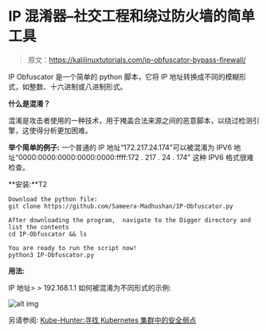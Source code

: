# IP 混淆器–社交工程和绕过防火墙的简单工具

> 原文：<https://kalilinuxtutorials.com/ip-obfuscator-bypass-firewall/>

IP Obfuscator 是一个简单的 python 脚本，它将 IP 地址转换成不同的模糊形式，如整数、十六进制或八进制形式。

**什么是混淆？**

混淆是攻击者使用的一种技术，用于掩盖合法来源之间的恶意脚本，以绕过检测引擎，这使得分析更加困难。

**举个简单的例子:**
一个普通的 IP 地址“172.217.24.174”可以被混淆为 IPV6 地址“0000:0000:0000:0000:0000:ffff:172 . 217 . 24 . 174”
这种 IPV6 格式很难检查。

**安装:**T2


```
Download the python file:
git clone https://github.com/Sameera-Madhushan/IP-Obfuscator.py

```

```
After downloading the program,  navigate to the Digger directory and list the contents
cd IP-Obfuscator && ls

```

```
You are ready to run the script now!
python3 IP-Obfuscator.py
```

**用法:**

IP 地址> > 192.168.1.1 如何被混淆为不同形式的示例:

![alt img](img/6e23704c9f82f0c472fb36d5859e7af8.png)

另请参阅: [Kube-Hunter:寻找 Kubernetes 集群中的安全弱点](https://kalilinuxtutorials.com/kube-hunter-security-weaknesses/)